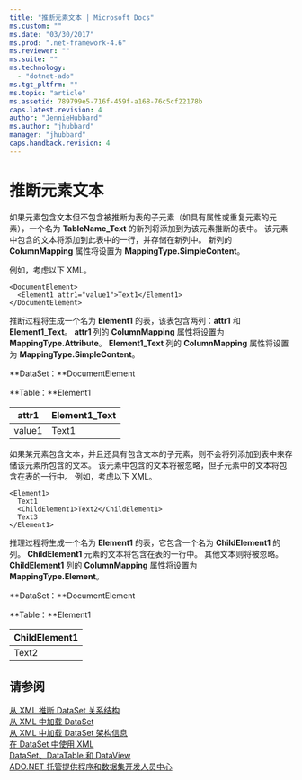 ```yaml
---
title: "推断元素文本 | Microsoft Docs"
ms.custom: ""
ms.date: "03/30/2017"
ms.prod: ".net-framework-4.6"
ms.reviewer: ""
ms.suite: ""
ms.technology: 
  - "dotnet-ado"
ms.tgt_pltfrm: ""
ms.topic: "article"
ms.assetid: 789799e5-716f-459f-a168-76c5cf22178b
caps.latest.revision: 4
author: "JennieHubbard"
ms.author: "jhubbard"
manager: "jhubbard"
caps.handback.revision: 4
---
```

# 推断元素文本
如果元素包含文本但不包含被推断为表的子元素（如具有属性或重复元素的元素），一个名为 **TableName\_Text** 的新列将添加到为该元素推断的表中。  该元素中包含的文本将添加到此表中的一行，并存储在新列中。  新列的 **ColumnMapping** 属性将设置为 **MappingType.SimpleContent**。  
  
 例如，考虑以下 XML。  
  
```  
<DocumentElement>  
  <Element1 attr1="value1">Text1</Element1>  
</DocumentElement>  
```  
  
 推断过程将生成一个名为 **Element1** 的表，该表包含两列：**attr1** 和 **Element1\_Text**。  **attr1** 列的 **ColumnMapping** 属性将设置为 **MappingType.Attribute**。  **Element1\_Text** 列的 **ColumnMapping** 属性将设置为 **MappingType.SimpleContent**。  
  
 **DataSet：**DocumentElement  
  
 **Table：**Element1  
  
|attr1|Element1\_Text|  
|-----------|--------------------|  
|value1|Text1|  
  
 如果某元素包含文本，并且还具有包含文本的子元素，则不会将列添加到表中来存储该元素所包含的文本。  该元素中包含的文本将被忽略，但子元素中的文本将包含在表的一行中。  例如，考虑以下 XML。  
  
```  
<Element1>  
  Text1  
  <ChildElement1>Text2</ChildElement1>  
  Text3  
</Element1>  
```  
  
 推理过程将生成一个名为 **Element1** 的表，它包含一个名为 **ChildElement1** 的列。  **ChildElement1** 元素的文本将包含在表的一行中。  其他文本则将被忽略。  **ChildElement1** 列的 **ColumnMapping** 属性将设置为 **MappingType.Element**。  
  
 **DataSet：**DocumentElement  
  
 **Table：**Element1  
  
|ChildElement1|  
|-------------------|  
|Text2|  
  
## 请参阅  
 [从 XML 推断 DataSet 关系结构](../../../../../docs/framework/data/adonet/dataset-datatable-dataview/inferring-dataset-relational-structure-from-xml.md)   
 [从 XML 中加载 DataSet](../../../../../docs/framework/data/adonet/dataset-datatable-dataview/loading-a-dataset-from-xml.md)   
 [从 XML 中加载 DataSet 架构信息](../../../../../docs/framework/data/adonet/dataset-datatable-dataview/loading-dataset-schema-information-from-xml.md)   
 [在 DataSet 中使用 XML](../../../../../docs/framework/data/adonet/dataset-datatable-dataview/using-xml-in-a-dataset.md)   
 [DataSet、DataTable 和 DataView](../../../../../docs/framework/data/adonet/dataset-datatable-dataview/index.md)   
 [ADO.NET 托管提供程序和数据集开发人员中心](http://go.microsoft.com/fwlink/?LinkId=217917)